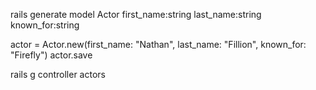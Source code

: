 rails generate model Actor first_name:string last_name:string known_for:string

actor = Actor.new(first_name: "Nathan", last_name: "Fillion", known_for: "Firefly")
actor.save

rails g controller actors